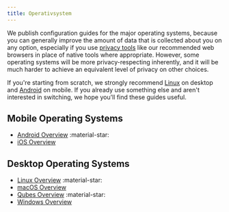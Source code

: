 ```yaml
---
title: Operativsystem
---
```


We publish configuration guides for the major operating systems, because you can generally improve the amount of data that is collected about you on any option, especially if you use [privacy tools](../tools.md) like our recommended web browsers in place of native tools where appropriate. However, some operating systems will be more privacy-respecting inherently, and it will be much harder to achieve an equivalent level of privacy on other choices.

If you're starting from scratch, we strongly recommend [Linux](../desktop.md) on desktop and [Android](../android/index.md) on mobile. If you already use something else and aren't interested in switching, we hope you'll find these guides useful.

## Mobile Operating Systems

- [Android Overview](android-overview.md) :material-star:
- [iOS Overview](ios-overview.md)

## Desktop Operating Systems

- [Linux Overview](linux-overview.md) :material-star:
- [macOS Overview](macos-overview.md)
- [Qubes Overview](qubes-overview.md) :material-star:
- [Windows Overview](windows/index.md)
